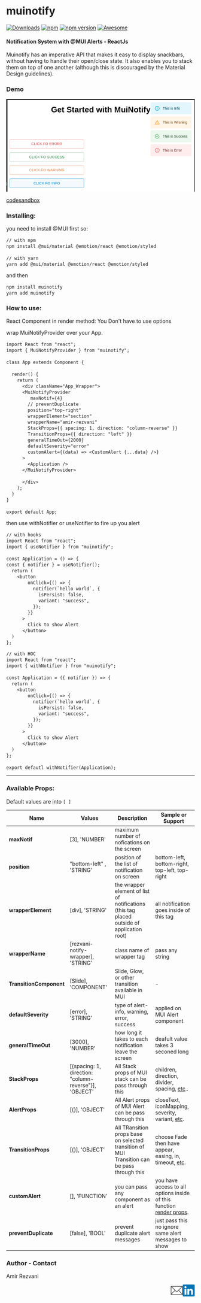 # muinotify

<a href="https://www.npmjs.com/package/muinotify"><img alt="Downloads" src="http://img.shields.io/npm/dm/muinotify.svg"></a>
[![npm](https://img.shields.io/npm/dt/muinotify.svg)](https://www.npmjs.com/package/muinotify)
<a href="https://www.npmjs.com/package/muinotify"><img alt="npm version" src="https://badge.fury.io/js/muinotify.svg"></a>
[![Awesome](https://cdn.rawgit.com/sindresorhus/awesome/d7305f38d29fed78fa85652e3a63e154dd8e8829/media/badge.svg)](https://github.com/sindresorhus/awesome)

#### Notification System with @MUI Alerts - ReactJs

Muinotify has an imperative API that makes it easy to display snackbars, without having to handle their open/close state. It also enables you to stack them on top of one another (although this is discouraged by the Material Design guidelines).

### Demo

<img src="./public/demo-muinotify.png" alt="Amir Rezvani email address" height='auto' style='margin:0 auto;display: block'/>

[codesandbox](https://codesandbox.io/s/brave-bush-0ikucu?file=/src/App.js)

### Installing:

you need to install @MUI first so:

```
// with npm
npm install @mui/material @emotion/react @emotion/styled

// with yarn
yarn add @mui/material @emotion/react @emotion/styled

```

and then

```
npm install muinotify
yarn add muinotify

```

### How to use:

React Component in render method:
You Don't have to use options

wrap MuiNotifyProvider over your App.

```
import React from "react";
import { MuiNotifyProvider } from "muinotify";

class App extends Component {

  render() {
    return (
      <div className="App_Wrapper">
      <MuiNotifyProvider
         maxNotif={4}
        // preventDuplicate
        position="top-right"
        wrapperElement="section"
        wrapperName="amir-rezvani"
        StackProps={{ spacing: 1, direction: "column-reverse" }}
        TransitionProps={{ direction: "left" }}
        generalTimeOut={2000}
        defaultSeverity="error"
        customAlert={(data) => <CustomAlert {...data} />}
      >
        <Application />
      </MuiNotifyProvider>

      </div>
    );
  }
}

export default App;
```

then use withNotifier or useNotifier to fire up you alert

```
// with hooks
import React from "react";
import { useNotifier } from "muinotify";

const Application = () => {
const { notifier } = useNotifier();
  return (
    <button
        onClick={() => {
          notifier(`hello world`, {
            isPersist: false,
            variant: "success",
          });
        }}
      >
        Click to show Alert
      </button>
  )
};
```

```
// with HOC
import React from "react";
import { withNotifier } from "muinotify";

const Application = ({ notifier }) => {
  return (
    <button
        onClick={() => {
          notifier(`hello world`, {
            isPersist: false,
            variant: "success",
          });
        }}
      >
        Click to show Alert
      </button>
  )
};

export defautl withNotifier(Application);
```

<hr>

### Available Props:

Default values are into `[ ]`

| Name                    | Values                                                | Description                                                                                 | Sample or Support                                                                                                  |
| ----------------------- | ----------------------------------------------------- | ------------------------------------------------------------------------------------------- | ------------------------------------------------------------------------------------------------------------------ |
| **maxNotif**            | [3], 'NUMBER'                                         | maximum number of nofications on the screen                                                 | <NotifierProvider maxNotif={4} />                                                                                  |
| **position**            | "bottom-left" , 'STRING'                              | position of the list of notification on screen                                              | bottom-left, bottom-right, top-left, top-right                                                                     |
| **wrapperElement**      | [div], 'STRING'                                       | the wrapper element of list of notifications (this tag placed outside of application root)  | all notification goes inside of this tag                                                                           |
| **wrapperName**         | [rezvani-notify-wrapper], 'STRING'                    | class name of wrapper tag                                                                   | pass any string                                                                                                    |
| **TransitionComponent** | [Slide], 'COMPONENT'                                  | Slide, Glow, or other transition available in MUI                                           | - <NotifierProvider TransitionComponent={Glow} />                                                                  |
| **defaultSeverity**     | [error], 'STRING'                                     | type of alert- info, warning, error, success                                                | applied on MUI Alert component                                                                                     |
| **generalTimeOut**      | [3000], 'NUMBER'                                      | how long it takes to each notification leave the screen                                     | deafult value takes 3 seconed long                                                                                 |
| **StackProps**          | [{spacing: 1, direction: "column-reverse"}], 'OBJECT' | All Stack props of MUI stack can be pass through this                                       | children, direction, divider, spacing, [etc](https://mui.com/api/stack/)..                                         |
| **AlertProps**          | [{}], 'OBJECT'                                        | All Alert props of MUI Alert can be pass through this                                       | closeText, iconMapping, severity, variant, [etc](https://mui.com/api/alert/).                                      |
| **TransitionProps**     | [{}], 'OBJECT'                                        | All TRansition props base on selected transition of MUI Transition can be pass through this | choose Fade then have appear, easing, in, timeout, [etc](https://mui.com/api/fade/).                               |
| **customAlert**         | [], 'FUNCTION'                                        | you can pass any component as an alert                                                      | you have access to all options inside of this function [render props](https://reactjs.org/docs/render-props.html). |
| **preventDuplicate**    | [false], 'BOOL'                                       | prevent duplicate alert messages                                                            | just pass this no ignore same alert messages to show                                                               |

### Author - Contact

Amir Rezvani

<a href="https://www.linkedin.com/in/abolfazl-r-8ab17594/"><img src="./public/logos/linkedin.png" alt="Amir Rezvani Linkedin profile" align="right" width="32" height="32"/></a>
<a href="mailto:rezvani.frontdev@gmail.com"><img src="./public/logos/contact.png" alt="Amir Rezvani email address" align="right" width="32" height="32"/></a>
